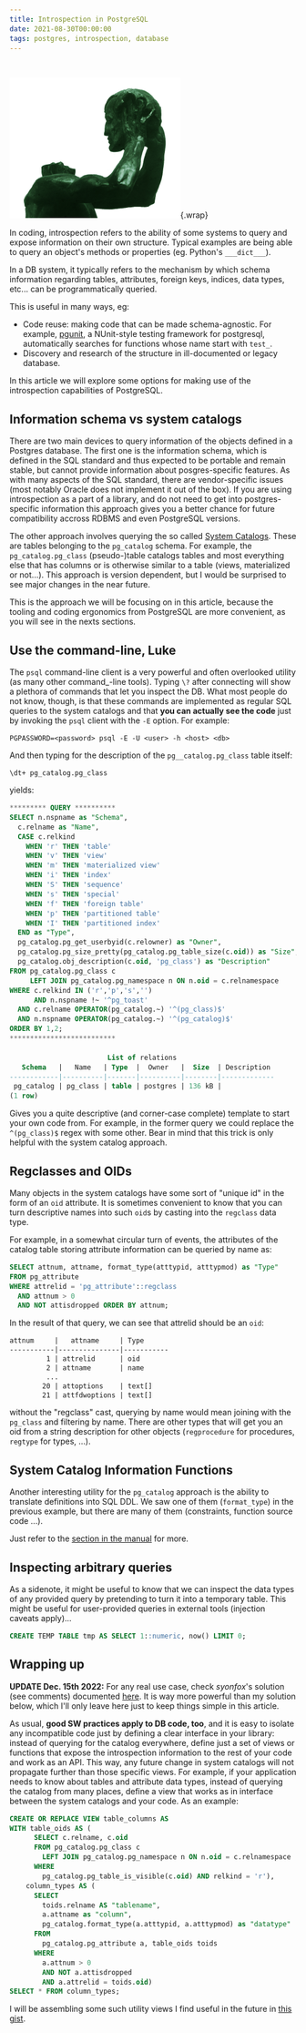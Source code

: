 ```yaml
---
title: Introspection in PostgreSQL
date: 2021-08-30T00:00:00
tags: postgres, introspection, database
---
```


&nbsp;

![&nbsp;](/images/introspection.png "Detail of Alexander Stirling Calder Introspection (c. 1935)"){.wrap}

In coding, introspection refers to the ability of some systems to query and
expose information on their own structure. Typical examples are being able to
query an object's methods or properties (eg. Python's `___dict___`). 

In a DB system, it typically refers to the mechanism by which schema
information regarding tables, attributes, foreign keys, indices, data types, etc... can be
programmatically queried.

This is useful in many ways, eg:

- Code reuse: making code that can be made schema-agnostic. For example,
  [pgunit](https://github.com/adrianandrei-ca/pgunit), a NUnit-style testing
  framework for postgresql, automatically searches for functions whose name
  start with `test_`.
- Discovery and research of the structure in ill-documented or legacy
  database.

In this article we will explore some options for making use of the
introspection capabilities of PostgreSQL.

## Information schema vs system catalogs

There are two main devices to query information of the objects defined in a
Postgres database. The first one is the information schema, which is defined in
the SQL standard and thus expected to be portable and remain stable, but cannot
provide information about posgres-specific features. As with many aspects of
the SQL standard, there are vendor-specific issues (most notably Oracle does
not implement it out of the box). If you are using introspection as
a part of a library, and do not need to get into postgres-specific
information this approach gives you a better chance for future compatibility
accross RDBMS and even PostgreSQL versions. 

The other approach involves querying the so called [System
Catalogs](https://www.postgresql.org/docs/13/catalogs.html). These are tables
belonging to the `pg_catalog` schema. For example, the `pg_catalog.pg_class`
(pseudo-)table catalogs tables and most everything else that has columns or is
otherwise similar to a table (views, materialized or not...). This approach
is version dependent, but I would be surprised to see major changes in the
near future. 

This is the approach we will be focusing on in this article, because the
tooling and coding ergonomics from PostgreSQL are more convenient, as you will
see in the nexts sections.

## Use the command-line, Luke

The `psql` command-line client is a very powerful and often overlooked utility
(as many other command_-line tools). Typing `\?` after connecting will show a
plethora of commands that let you inspect the DB. What most people do not know,
         though, is that these commands are implemented as regular SQL queries
         to the system catalogs and that **you can actually see the code** just
         by invoking the `psql` client with the `-E` option. For example:

```
PGPASSWORD=<password> psql -E -U <user> -h <host> <db>
```

And then typing for the description of the `pg__catalog.pg_class` table itself:

```
\dt+ pg_catalog.pg_class
```

yields:

```sql
********* QUERY **********
SELECT n.nspname as "Schema",
  c.relname as "Name",
  CASE c.relkind 
    WHEN 'r' THEN 'table' 
    WHEN 'v' THEN 'view' 
    WHEN 'm' THEN 'materialized view' 
    WHEN 'i' THEN 'index' 
    WHEN 'S' THEN 'sequence' 
    WHEN 's' THEN 'special' 
    WHEN 'f' THEN 'foreign table' 
    WHEN 'p' THEN 'partitioned table' 
    WHEN 'I' THEN 'partitioned index' 
  END as "Type",
  pg_catalog.pg_get_userbyid(c.relowner) as "Owner",
  pg_catalog.pg_size_pretty(pg_catalog.pg_table_size(c.oid)) as "Size",
  pg_catalog.obj_description(c.oid, 'pg_class') as "Description"
FROM pg_catalog.pg_class c
     LEFT JOIN pg_catalog.pg_namespace n ON n.oid = c.relnamespace
WHERE c.relkind IN ('r','p','s','')
      AND n.nspname !~ '^pg_toast'
  AND c.relname OPERATOR(pg_catalog.~) '^(pg_class)$'
  AND n.nspname OPERATOR(pg_catalog.~) '^(pg_catalog)$'
ORDER BY 1,2;
**************************

                        List of relations
   Schema   |   Name   | Type  |  Owner   |  Size  | Description
------------|----------|-------|----------|--------|-------------
 pg_catalog | pg_class | table | postgres | 136 kB |
(1 row)

```

Gives you a quite descriptive (and corner-case complete) template to start your
own code from. For example, in the former query we could replace the
`^(pg_class)$` regex with some other. Bear in mind that this trick is only
helpful with the system catalog approach.

## Regclasses and OIDs

Many objects in the system catalogs have some sort of "unique id" in the form
of an `oid` attribute. It is sometimes convenient to know that you can turn
descriptive names into such `oid`s by casting into the `regclass` data type.

For example, in a somewhat circular turn of events, the attributes of the
catalog table storing attribute information can be queried by name as:

```sql
SELECT attnum, attname, format_type(atttypid, atttypmod) as "Type" 
FROM pg_attribute 
WHERE attrelid = 'pg_attribute'::regclass 
  AND attnum > 0 
  AND NOT attisdropped ORDER BY attnum;
```

In the result of that query, we can see that attrelid should be an `oid`:

```
attnum     |   attname     | Type
-----------|---------------|-----------
         1 | attrelid      | oid
         2 | attname       | name
         ...
        20 | attoptions    | text[]
        21 | attfdwoptions | text[]
```

without the "regclass" cast, querying by name would mean joining with the
`pg_class` and filtering by name. There are other types that will get you an
oid from a string description for other objects (`regprocedure` for procedures,
    `regtype` for types, ...).


## System Catalog Information Functions

Another interesting utility for the `pg_catalog` approach is the ability to
translate definitions into SQL DDL. We saw one of them (`format_type`) in the
previous example, but there are many of them (constraints, function source code ...). 

Just refer to the [section in the manual](https://www.postgresql.org/docs/13/functions-info.html#FUNCTIONS-INFO-CATALOG-TABLE) for more.

## Inspecting arbitrary queries

As a sidenote, it might be useful to know that we can inspect the data types of
any provided query by pretending to turn it into a temporary table. This might
be useful for user-provided queries in external tools (injection caveats apply)...

```sql
CREATE TEMP TABLE tmp AS SELECT 1::numeric, now() LIMIT 0;
```

## Wrapping up

**UPDATE Dec. 15th 2022:** For any real use case, check _syonfox_'s solution (see comments)
documented [here](https://gist.github.com/jarnaldich/d5952a134d89dfac48d034ed141e86c5?permalink_comment_id=4401600).
It is way more powerful than my solution below, which I'll only leave here just to keep things simple in this article.

As usual, **good SW practices apply to DB code, too**, and it is easy to isolate any incompatible
code just by defining a clear interface in your library: instead of querying
for the catalog everywhere, define just a set of views or functions that expose
the introspection information to the rest of your code and work as an API. This
way, any future change in system catalogs will not propagate further than those
specific views. For example, if your application needs to know about tables
and attribute data types, instead of querying the catalog from many
places, define a view that works as in interface between the system
catalogs and your code. As an example: 

```sql
CREATE OR REPLACE VIEW table_columns AS
WITH table_oids AS (
      SELECT c.relname, c.oid
      FROM pg_catalog.pg_class c
        LEFT JOIN pg_catalog.pg_namespace n ON n.oid = c.relnamespace
      WHERE 
        pg_catalog.pg_table_is_visible(c.oid) AND relkind = 'r'),
    column_types AS (
      SELECT
        toids.relname AS "tablename", 
        a.attname as "column",
        pg_catalog.format_type(a.atttypid, a.atttypmod) as "datatype"
      FROM
        pg_catalog.pg_attribute a, table_oids toids
      WHERE
        a.attnum > 0
        AND NOT a.attisdropped
        AND a.attrelid = toids.oid)
SELECT * FROM column_types;
```

I will be assembling some such utility views I find useful in the future in [this gist](https://gist.github.com/jarnaldich/d5952a134d89dfac48d034ed141e86c5).

